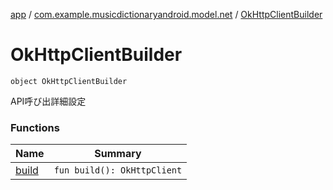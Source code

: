 [app](../../index.md) / [com.example.musicdictionaryandroid.model.net](../index.md) / [OkHttpClientBuilder](./index.md)

# OkHttpClientBuilder

`object OkHttpClientBuilder`

API呼び出詳細設定

### Functions

| Name | Summary |
|---|---|
| [build](build.md) | `fun build(): OkHttpClient` |
